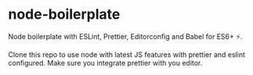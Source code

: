# node-boilerplate
Node boilerplate with ESLint, Prettier, Editorconfig and Babel for ES6+ ⚡.

Clone this repo to use node with latest JS features with prettier and eslint configured. Make sure you integrate prettier with you editor.

